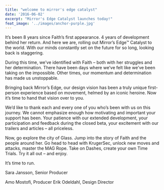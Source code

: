 ```yaml
---
title: "welcome to mirror's edge catalyst"
date: '2016-06-02'
excerpt: "Mirror's Edge Catalyst launches today!"
feat_image: '../images/anchor-purple.jpg'
---
```


It’s been 8 years since Faith’s first appearance. 4 years of development behind her return. And here we are, rolling out Mirror’s Edge™ Catalyst to the world. With our minds constantly set on the future for so long, looking back is staggering.

During this time, we’ve identified with Faith – both with her struggles and her determination. There have been days where we’ve felt like we’ve been taking on the impossible. Other times, our momentum and determination has made us unstoppable.

Bringing back Mirror’s Edge, our design vision has been a truly unique first-person experience based on movement, helmed by an iconic heroine. Now it’s time to hand that vision over to you.

We’d like to thank each and every one of you who’s been with us on this journey. We cannot emphasize enough how motivating and important your support has been. Your patience with our extended development, your participation and feedback during the closed beta, your excitement with our trailers and articles – all priceless.

Now, go explore the city of Glass. Jump into the story of Faith and the people around her. Go head to head with KrugerSec, unlock new moves and attacks, master the MAG Rope. Take on Dashes, create your own Time Trials. Try it all out – and enjoy.

It’s time to run.

Sara Jansson, Senior Producer

Amo Mostofi, Producer
Erik Odeldahl, Design Director
